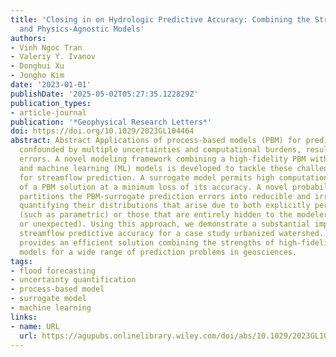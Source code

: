 ```yaml
---
title: 'Closing in on Hydrologic Predictive Accuracy: Combining the Strengths of High-Fidelity
  and Physics-Agnostic Models'
authors:
- Vinh Ngoc Tran
- Valeriy Y. Ivanov
- Donghui Xu
- Jongho Kim
date: '2023-01-01'
publishDate: '2025-05-02T05:27:35.122829Z'
publication_types:
- article-journal
publication: '*Geophysical Research Letters*'
doi: https://doi.org/10.1029/2023GL104464
abstract: Abstract Applications of process-based models (PBM) for predictions are
  confounded by multiple uncertainties and computational burdens, resulting in appreciable
  errors. A novel modeling framework combining a high-fidelity PBM with surrogate
  and machine learning (ML) models is developed to tackle these challenges and applied
  for streamflow prediction. A surrogate model permits high computational efficiency
  of a PBM solution at a minimum loss of its accuracy. A novel probabilistic ML model
  partitions the PBM-surrogate prediction errors into reducible and irreducible types,
  quantifying their distributions that arise due to both explicitly perceived uncertainties
  (such as parametric) or those that are entirely hidden to the modeler (not included
  or unexpected). Using this approach, we demonstrate a substantial improvement of
  streamflow predictive accuracy for a case study urbanized watershed. Such a framework
  provides an efficient solution combining the strengths of high-fidelity and physics-agnostic
  models for a wide range of prediction problems in geosciences.
tags:
- flood forecasting
- uncertainty quantification
- process-based model
- surrogate model
- machine learning
links:
- name: URL
  url: https://agupubs.onlinelibrary.wiley.com/doi/abs/10.1029/2023GL104464
---
```

